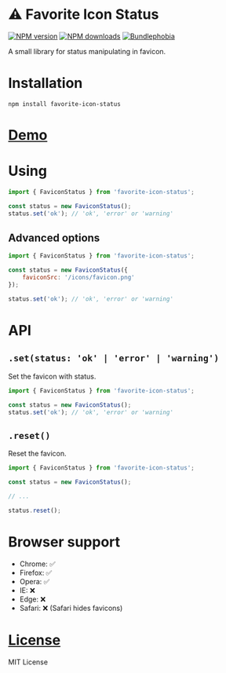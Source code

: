 ⚠️ Favorite Icon Status
====================

[![NPM version](https://img.shields.io/npm/v/favorite-icon-status.svg?style=flat)](https://www.npmjs.com/package/favorite-icon-status)
[![NPM downloads](https://img.shields.io/npm/dm/favorite-icon-status.svg?style=flat)](https://www.npmjs.com/package/favorite-icon-status)
[![Bundlephobia](https://badgen.net/bundlephobia/minzip/favorite-icon-status)](https://bundlephobia.com/result?p=favorite-icon-status)

A small library for status manipulating in favicon.

# Installation
`npm install favorite-icon-status`

# [Demo](https://hcodes.github.io/favorite-icon/examples/status.html)

# Using
```js
import { FaviconStatus } from 'favorite-icon-status';

const status = new FaviconStatus();
status.set('ok'); // 'ok', 'error' or 'warning'
```

## Advanced options
```js
import { FaviconStatus } from 'favorite-icon-status';

const status = new FaviconStatus({
    faviconSrc: '/icons/favicon.png'
});

status.set('ok'); // 'ok', 'error' or 'warning'
```

# API

## `.set(status: 'ok' | 'error' | 'warning')`
Set the favicon with status.

```js
import { FaviconStatus } from 'favorite-icon-status';

const status = new FaviconStatus();
status.set('ok'); // 'ok', 'error' or 'warning'

```

## `.reset()`
Reset the favicon.

```js
import { FaviconStatus } from 'favorite-icon-status';

const status = new FaviconStatus();

// ...

status.reset();
```

# Browser support
- Chrome: ✅
- Firefox: ✅
- Opera: ✅
- IE: ❌
- Edge: ❌
- Safari: ❌ (Safari hides favicons)

# [License](./LICENSE)
MIT License
